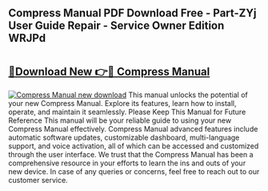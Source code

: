 ## Compress Manual PDF Download Free - Part-ZYj User Guide Repair - Service Owner Edition WRJPd

# <h2><a href="http://bc31978.oget.top/?id=Compress+Manual">🔗Download New 👉🔴 Compress Manual</a></h2>

[![Compress Manual new download](https://i.imgur.com/5g1atiW.png)](http://bc31978.oget.top/?id=Compress+Manual)
This manual unlocks the potential of your new Compress Manual. Explore its features, learn how to install, operate, and maintain it seamlessly. Please Keep This Manual for Future Reference This manual will be your reliable guide to using your new Compress Manual effectively. Compress Manual advanced features include automatic software updates, customizable dashboard, multi-language support, and voice activation, all of which can be accessed and customized through the user interface. We trust that the Compress Manual has been a comprehensive resource in your efforts to learn the ins and outs of your new device. In case of any queries or concerns, feel free to reach out to our customer service.

